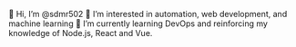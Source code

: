 👋 Hi, I’m @sdmr502
👀 I’m interested in automation, web development, and machine learning
🌱 I’m currently learning DevOps and reinforcing my knowledge of Node.js, React and Vue.

<!---
sdmr502/sdmr502 is a ✨ special ✨ repository because its `README.md` (this file) appears on your GitHub profile.
You can click the Preview link to take a look at your changes.
--->

